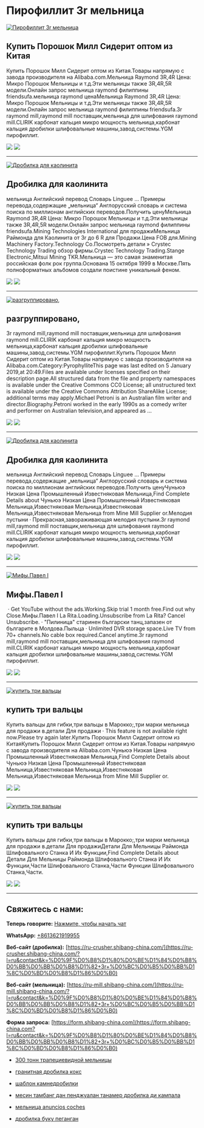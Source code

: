 # Пирофиллит 3r мельница

<a href="https://swt.shibang-china.com/?l=ru&img&k=%D0%9F%D0%B8%D1%80%D0%BE%D1%84%D0%B8%D0%BB%D0%BB%D0%B8%D1%82+3r+%D0%BC%D0%B5%D0%BB%D1%8C%D0%BD%D0%B8%D1%86%D0%B0" target="_blank">![Пирофиллит 3r мельница](http://static.shibang-china.com/all-800x300/314.jpg)</a>

## Купить Порошок Милл Сидерит оптом из Китая
Купить Порошок Милл Сидерит оптом из Китая.Товары напрямую с завода производителя на Alibaba.com.Мельница Raymond 3R,4R Цена: Микро Порошок Мельницы и т.д.Эти мельницы также 3R,4R,5R модели.Онлайн запрос мельница raymond филиппины friendsufa.мельница raymond ценаМельница Raymond 3R,4R Цена: Микро Порошок Мельницы и т.д.Эти мельницы также 3R,4R,5R модели.Онлайн запрос мельница raymond филиппины friendsufa.3r raymond mill,raymond mill поставщик,мельница для шлифования raymond mill.CLIRIK карбонат кальция микро мощность мельница,карбонат кальция дробилки шлифовальные машины,завод,системы.YGM пирофиллит.


<a href="https://whatsapp.shibangsoft.com/WhatsApp.php" target="_blank" title="WhatsApp">![](http://static.shibang-china.com/icon/whatsapp.png)</a> <a href="https://swt.shibang-china.com/?l=ru&icon&k=%D0%9F%D0%B8%D1%80%D0%BE%D1%84%D0%B8%D0%BB%D0%BB%D0%B8%D1%82+3r+%D0%BC%D0%B5%D0%BB%D1%8C%D0%BD%D0%B8%D1%86%D0%B0" target="_blank">![](http://static.shibang-china.com/icon/chat-ru.png)</a>

---

<a href="https://swt.shibang-china.com/?l=ru&img&k=%D0%9F%D0%B8%D1%80%D0%BE%D1%84%D0%B8%D0%BB%D0%BB%D0%B8%D1%82+3r+%D0%BC%D0%B5%D0%BB%D1%8C%D0%BD%D0%B8%D1%86%D0%B0" target="_blank">![Дробилка для каолинита](http://static.shibang-china.com/all-800x300/1301.jpg)</a>

## Дробилка для каолинита
мельница Английский перевод Словарь Linguee … Примеры перевода,содержащие „мельница“ Англорусский словарь и система поиска по миллионам английских переводов.Получить ценуМельница Raymond 3R,4R Цена: Микро Порошок Мельницы и т.д.Эти мельницы также 3R,4R,5R модели.Онлайн запрос мельница raymond филиппины friendsufa.Mining Technologies International для продажиМельница Раймонда для Каолинита от 3r до 6 R для Продажи.Цена FOB для.Mining Machinery Factory.Technology Co.Посмотреть детали &#187; Crystec Technology Trading oбзор фирмы.Crystec Technology Trading.Stange Electronic,Mitsui Mining TKR.Мельница — это самая знаменитая российская фолк рок группа.Основана 15 октября 1999 в Москве.Пять полноформатных альбомов создали поистине уникальный феном.


<a href="https://whatsapp.shibangsoft.com/WhatsApp.php" target="_blank" title="WhatsApp">![](http://static.shibang-china.com/icon/whatsapp.png)</a> <a href="https://swt.shibang-china.com/?l=ru&icon&k=%D0%9F%D0%B8%D1%80%D0%BE%D1%84%D0%B8%D0%BB%D0%BB%D0%B8%D1%82+3r+%D0%BC%D0%B5%D0%BB%D1%8C%D0%BD%D0%B8%D1%86%D0%B0" target="_blank">![](http://static.shibang-china.com/icon/chat-ru.png)</a>

---

<a href="https://swt.shibang-china.com/?l=ru&img&k=%D0%9F%D0%B8%D1%80%D0%BE%D1%84%D0%B8%D0%BB%D0%BB%D0%B8%D1%82+3r+%D0%BC%D0%B5%D0%BB%D1%8C%D0%BD%D0%B8%D1%86%D0%B0" target="_blank">![разгруппировано,](http://static.shibang-china.com/all-800x300/1028.jpg)</a>

## разгруппировано,
3r raymond mill,raymond mill поставщик,мельница для шлифования raymond mill.CLIRIK карбонат кальция микро мощность мельница,карбонат кальция дробилки шлифовальные машины,завод,системы.YGM пирофиллит.Купить Порошок Милл Сидерит оптом из Китая.Товары напрямую с завода производителя на Alibaba.com.Category:PyrophylliteThis page was last edited on 5 January 2019,at 20:49.Files are available under licenses specified on their description page.All structured data from the file and property namespaces is available under the Creative Commons CC0 License; all unstructured text is available under the Creative Commons Attribution ShareAlike License; additional terms may apply.Michael Petroni is an Australian film writer and director.Biography.Petroni worked in the early 1990s as a comedy writer and performer on Australian television,and appeared as …


<a href="https://whatsapp.shibangsoft.com/WhatsApp.php" target="_blank" title="WhatsApp">![](http://static.shibang-china.com/icon/whatsapp.png)</a> <a href="https://swt.shibang-china.com/?l=ru&icon&k=%D0%9F%D0%B8%D1%80%D0%BE%D1%84%D0%B8%D0%BB%D0%BB%D0%B8%D1%82+3r+%D0%BC%D0%B5%D0%BB%D1%8C%D0%BD%D0%B8%D1%86%D0%B0" target="_blank">![](http://static.shibang-china.com/icon/chat-ru.png)</a>

---

<a href="https://swt.shibang-china.com/?l=ru&img&k=%D0%9F%D0%B8%D1%80%D0%BE%D1%84%D0%B8%D0%BB%D0%BB%D0%B8%D1%82+3r+%D0%BC%D0%B5%D0%BB%D1%8C%D0%BD%D0%B8%D1%86%D0%B0" target="_blank">![Дробилка для каолинита](http://static.shibang-china.com/all-800x300/130.jpg)</a>

## Дробилка для каолинита
мельница Английский перевод Словарь Linguee … Примеры перевода,содержащие „мельница“ Англорусский словарь и система поиска по миллионам английских переводов.Получить ценуЧуньюэ Низкая Цена Промышленный Известняковая Мельница,Find Complete Details about Чуньюэ Низкая Цена Промышленный Известняковая Мельница,Известняковая Мельница,Известняковая Мельница,Известняковая Мельница from Mine Mill Supplier or.Мелодия пустыни&nbsp;&#0183;&#32;Прекрасная,завораживающая мелодия пустыни.3r raymond mill,raymond mill поставщик,мельница для шлифования raymond mill.CLIRIK карбонат кальция микро мощность мельница,карбонат кальция дробилки шлифовальные машины,завод,системы.YGM пирофиллит.


<a href="https://whatsapp.shibangsoft.com/WhatsApp.php" target="_blank" title="WhatsApp">![](http://static.shibang-china.com/icon/whatsapp.png)</a> <a href="https://swt.shibang-china.com/?l=ru&icon&k=%D0%9F%D0%B8%D1%80%D0%BE%D1%84%D0%B8%D0%BB%D0%BB%D0%B8%D1%82+3r+%D0%BC%D0%B5%D0%BB%D1%8C%D0%BD%D0%B8%D1%86%D0%B0" target="_blank">![](http://static.shibang-china.com/icon/chat-ru.png)</a>

---

<a href="https://swt.shibang-china.com/?l=ru&img&k=%D0%9F%D0%B8%D1%80%D0%BE%D1%84%D0%B8%D0%BB%D0%BB%D0%B8%D1%82+3r+%D0%BC%D0%B5%D0%BB%D1%8C%D0%BD%D0%B8%D1%86%D0%B0" target="_blank">![Мифы.Павел I](http://static.shibang-china.com/all-800x300/789.jpg)</a>

## Мифы.Павел I
&nbsp;&#0183;&#32;Get YouTube without the ads.Working.Skip trial 1 month free.Find out why Close.Мифы.Павел I La Rita.Loading.Unsubscribe from La Rita? Cancel Unsubscribe.&nbsp;&#0183;&#32;&quot;Пилиница&quot; старинен български танц,запазен от българите в Молдова.Пыльца&nbsp;&#0183;&#32;Unlimited DVR storage space.Live TV from 70+ channels.No cable box required.Cancel anytime.3r raymond mill,raymond mill поставщик,мельница для шлифования raymond mill.CLIRIK карбонат кальция микро мощность мельница,карбонат кальция дробилки шлифовальные машины,завод,системы.YGM пирофиллит.


<a href="https://whatsapp.shibangsoft.com/WhatsApp.php" target="_blank" title="WhatsApp">![](http://static.shibang-china.com/icon/whatsapp.png)</a> <a href="https://swt.shibang-china.com/?l=ru&icon&k=%D0%9F%D0%B8%D1%80%D0%BE%D1%84%D0%B8%D0%BB%D0%BB%D0%B8%D1%82+3r+%D0%BC%D0%B5%D0%BB%D1%8C%D0%BD%D0%B8%D1%86%D0%B0" target="_blank">![](http://static.shibang-china.com/icon/chat-ru.png)</a>

---

<a href="https://swt.shibang-china.com/?l=ru&img&k=%D0%9F%D0%B8%D1%80%D0%BE%D1%84%D0%B8%D0%BB%D0%BB%D0%B8%D1%82+3r+%D0%BC%D0%B5%D0%BB%D1%8C%D0%BD%D0%B8%D1%86%D0%B0" target="_blank">![купить три вальцы](http://static.shibang-china.com/all-800x300/1098.jpg)</a>

## купить три вальцы
Купить вальцы для гибки,три вальцы в Марокко;,три марки мельница для продажи в.детали Для продажи&nbsp;&#0183;&#32;This feature is not available right now.Please try again later.Купить Порошок Милл Сидерит оптом из КитаяКупить Порошок Милл Сидерит оптом из Китая.Товары напрямую с завода производителя на Alibaba.com.Чуньюэ Низкая Цена Промышленный Известняковая Мельница,Find Complete Details about Чуньюэ Низкая Цена Промышленный Известняковая Мельница,Известняковая Мельница,Известняковая Мельница,Известняковая Мельница from Mine Mill Supplier or.


<a href="https://whatsapp.shibangsoft.com/WhatsApp.php" target="_blank" title="WhatsApp">![](http://static.shibang-china.com/icon/whatsapp.png)</a> <a href="https://swt.shibang-china.com/?l=ru&icon&k=%D0%9F%D0%B8%D1%80%D0%BE%D1%84%D0%B8%D0%BB%D0%BB%D0%B8%D1%82+3r+%D0%BC%D0%B5%D0%BB%D1%8C%D0%BD%D0%B8%D1%86%D0%B0" target="_blank">![](http://static.shibang-china.com/icon/chat-ru.png)</a>

---

<a href="https://swt.shibang-china.com/?l=ru&img&k=%D0%9F%D0%B8%D1%80%D0%BE%D1%84%D0%B8%D0%BB%D0%BB%D0%B8%D1%82+3r+%D0%BC%D0%B5%D0%BB%D1%8C%D0%BD%D0%B8%D1%86%D0%B0" target="_blank">![купить три вальцы](http://static.shibang-china.com/all-800x300/1350.jpg)</a>

## купить три вальцы
Купить вальцы для гибки,три вальцы в Марокко;,три марки мельница для продажи в.детали Для продажиДетали Для Мельницы Раймонда Шлифовального Станка И Их Функции,Find Complete Details about Детали Для Мельницы Раймонда Шлифовального Станка И Их Функции,Части Шлифовального Станка,Части Функции Шлифовального Станка,Части.

<a href="https://whatsapp.shibangsoft.com/WhatsApp.php" target="_blank" title="WhatsApp">![](http://static.shibang-china.com/icon/whatsapp.png)</a> <a href="https://swt.shibang-china.com/?l=ru&icon&k=%D0%9F%D0%B8%D1%80%D0%BE%D1%84%D0%B8%D0%BB%D0%BB%D0%B8%D1%82+3r+%D0%BC%D0%B5%D0%BB%D1%8C%D0%BD%D0%B8%D1%86%D0%B0" target="_blank">![](http://static.shibang-china.com/icon/chat-ru.png)</a>

---
## Свяжитесь с нами:

**Теперь говорите:** [Нажмите, чтобы начать чат](https://swt.shibang-china.com?l=ru&contact&k=%D0%9F%D0%B8%D1%80%D0%BE%D1%84%D0%B8%D0%BB%D0%BB%D0%B8%D1%82+3r+%D0%BC%D0%B5%D0%BB%D1%8C%D0%BD%D0%B8%D1%86%D0%B0)

**WhatsApp:**  [+8613621919955](https://whatsapp.shibangsoft.com/WhatsApp.php)

**Веб-сайт (дробилка):** [https://ru-crusher.shibang-china.com/](https://ru-crusher.shibang-china.com/?l=ru&contact&k=%D0%9F%D0%B8%D1%80%D0%BE%D1%84%D0%B8%D0%BB%D0%BB%D0%B8%D1%82+3r+%D0%BC%D0%B5%D0%BB%D1%8C%D0%BD%D0%B8%D1%86%D0%B0)

**Веб-сайт (мельница):** [https://ru-mill.shibang-china.com/](https://ru-mill.shibang-china.com/?l=ru&contact&k=%D0%9F%D0%B8%D1%80%D0%BE%D1%84%D0%B8%D0%BB%D0%BB%D0%B8%D1%82+3r+%D0%BC%D0%B5%D0%BB%D1%8C%D0%BD%D0%B8%D1%86%D0%B0)

**Форма запроса:** [https://form.shibang-china.com](https://form.shibang-china.com?l=ru&contact&k=%D0%9F%D0%B8%D1%80%D0%BE%D1%84%D0%B8%D0%BB%D0%BB%D0%B8%D1%82+3r+%D0%BC%D0%B5%D0%BB%D1%8C%D0%BD%D0%B8%D1%86%D0%B0)

* [300 тонн трапециевидной мельницы](../124/300%20%D1%82%D0%BE%D0%BD%D0%BD%20%D1%82%D1%80%D0%B0%D0%BF%D0%B5%D1%86%D0%B8%D0%B5%D0%B2%D0%B8%D0%B4%D0%BD%D0%BE%D0%B9%20%D0%BC%D0%B5%D0%BB%D1%8C%D0%BD%D0%B8%D1%86%D1%8B.md)

* [гранитная дробилка кокс](../121/%D0%B3%D1%80%D0%B0%D0%BD%D0%B8%D1%82%D0%BD%D0%B0%D1%8F%20%D0%B4%D1%80%D0%BE%D0%B1%D0%B8%D0%BB%D0%BA%D0%B0%20%D0%BA%D0%BE%D0%BA%D1%81.md)

* [шаблон камнедробилки](../122/%D1%88%D0%B0%D0%B1%D0%BB%D0%BE%D0%BD%20%D0%BA%D0%B0%D0%BC%D0%BD%D0%B5%D0%B4%D1%80%D0%BE%D0%B1%D0%B8%D0%BB%D0%BA%D0%B8.md)

* [месин тамбанг дан пенджуалан танамер дробилка ди кампала](../125/%D0%BC%D0%B5%D1%81%D0%B8%D0%BD%20%D1%82%D0%B0%D0%BC%D0%B1%D0%B0%D0%BD%D0%B3%20%D0%B4%D0%B0%D0%BD%20%D0%BF%D0%B5%D0%BD%D0%B4%D0%B6%D1%83%D0%B0%D0%BB%D0%B0%D0%BD%20%D1%82%D0%B0%D0%BD%D0%B0%D0%BC%D0%B5%D1%80%20%D0%B4%D1%80%D0%BE%D0%B1%D0%B8%D0%BB%D0%BA%D0%B0%20%D0%B4%D0%B8%20%D0%BA%D0%B0%D0%BC%D0%BF%D0%B0%D0%BB%D0%B0.md)

* [мельница anuncios coches](../123/%D0%BC%D0%B5%D0%BB%D1%8C%D0%BD%D0%B8%D1%86%D0%B0%20anuncios%20coches.md)

* [дробилка буку пеганган](../125/%D0%B4%D1%80%D0%BE%D0%B1%D0%B8%D0%BB%D0%BA%D0%B0%20%D0%B1%D1%83%D0%BA%D1%83%20%D0%BF%D0%B5%D0%B3%D0%B0%D0%BD%D0%B3%D0%B0%D0%BD.md)